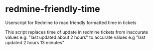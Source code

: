 # redmine-friendly-time
Userscript for Redmine to read friendly formatted time in tickets

This script replaces time of update in redmine tickets from inaccurate values e.g. "last updated about 2 hours" to accurate values e.g "last updated 2 hours 13 minutes"
